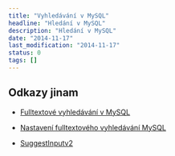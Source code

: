 ```yaml
---
title: "Vyhledávání v MySQL"
headline: "Hledání v MySQL"
description: "Hledání v MySQL"
date: "2014-11-17"
last_modification: "2014-11-17"
status: 0
tags: []
---
```


## Odkazy jinam

  - [Fulltextové vyhledávání v MySQL](http://php.vrana.cz/fulltextove-vyhledavani-v-mysql.php)

  - [Nastavení fulltextového vyhledávání MySQL](http://php.vrana.cz/nastaveni-fulltextoveho-vyhledavani-mysql.php)

  - [SuggestInputv2](http://addons.nette.org/peci1/suggestinput)